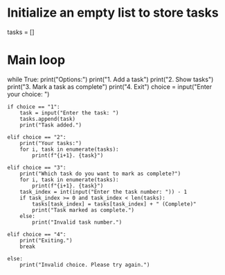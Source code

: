 # Initialize an empty list to store tasks
tasks = []

# Main loop
while True:
    print("Options:")
    print("1. Add a task")
    print("2. Show tasks")
    print("3. Mark a task as complete")
    print("4. Exit")
    choice = input("Enter your choice: ")

    if choice == "1":
        task = input("Enter the task: ")
        tasks.append(task)
        print("Task added.")

    elif choice == "2":
        print("Your tasks:")
        for i, task in enumerate(tasks):
            print(f"{i+1}. {task}")

    elif choice == "3":
        print("Which task do you want to mark as complete?")
        for i, task in enumerate(tasks):
            print(f"{i+1}. {task}")
        task_index = int(input("Enter the task number: ")) - 1
        if task_index >= 0 and task_index < len(tasks):
            tasks[task_index] = tasks[task_index] + " (Complete)"
            print("Task marked as complete.")
        else:
            print("Invalid task number.")

    elif choice == "4":
        print("Exiting.")
        break

    else:
        print("Invalid choice. Please try again.")
      
